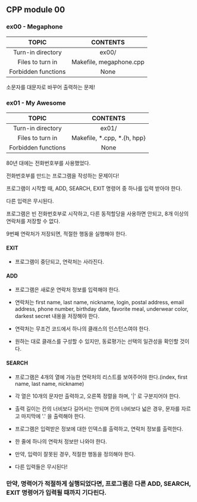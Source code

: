 ## CPP module 00

### ex00 - Megaphone

|TOPIC|CONTENTS|
|:--:|:--:|
|Turn-in directory|ex00/|
|Files to turn in|Makefile, megaphone.cpp|
|Forbidden functions|None|

소문자를 대문자로 바꾸어 출력하는 문제!


### ex01 - My Awesome

|TOPIC|CONTENTS|
|:--:|:--:|
|Turn-in directory|ex01/|
|Files to turn in|Makefile, \*.cpp, \*.{h, hpp}|
|Forbidden functions|None|

80년 대에는 전화번호부를 사용했었다.

전화번호부를 만드는 프로그램을 작성하는 문제이다!

프로그램이 시작할 때, ADD, SEARCH, EXIT 명령어 중 하나를 입력 받아야 한다.

다른 입력은 무시된다.

프로그램은 빈 전화번호부로 시작하고, 다른 동적할당을 사용하면 안되고, 8개 이상의 연락처를 저장할 수 없다.

9번째 연락처가 저장되면, 적절한 행동을 실행해야 한다.

#### EXIT

* 프로그램이 중단되고, 연락처는 사라진다.

#### ADD

* 프로그램은 새로운 연락처 정보를 입력해야 한다.

* 연락처는 first name, last name, nickname, login, postal address, email address, phone number, birthday date, favorite meal, underwear color, darkest secret 내용을 저장해야 한다.

* 연락처는 무조건 코드에서 하나의 클래스의 인스턴스여야 한다.

* 원하는 대로 클래스를 구성할 수 있지만, 동료평가는 선택의 일관성을 확인할 것이다.

#### SEARCH

* 프로그램은 4개의 열에 가능한 연락처의 리스트를 보여주어야 한다.(index, first name, last name, nickname)

* 각 열은 10개의 문자만 출력하고, 오른쪽 정렬을 하며, '|' 로 구분지어야 한다.

* 출력 길이는 칸의 너비보다 길어서는 안되며 칸의 너비보다 넓은 경우, 문자를 자르고 마지막에 '.' 을 출력해야 한다.

* 프로그램은 입력받은 정보에 대한 인덱스를 출력하고, 연락처 정보를 출력한다.
 
* 한 줄에 하나의 연락처 정보만 나와야 한다.

* 만약, 입력이 잘못된 경우, 적절한 행동을 정의해야 한다.

* 다른 입력들은 무시된다!

### 만약, 명력어가 적절하게 실행되었다면, 프로그램은 다른 ADD, SEARCH, EXIT 명령어가 입력될 때까지 기다린다.

